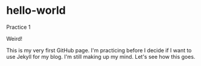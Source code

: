 # hello-world
Practice 1

Weird!

This is my very first GitHub page.  I'm practicing before I decide if I want to use Jekyll for my blog.
I'm still making up my mind.  Let's see how this goes.
